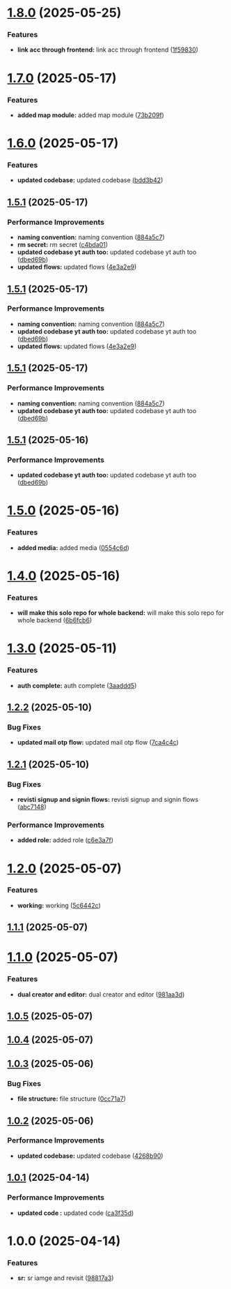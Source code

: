 # [1.8.0](https://github.com/leocodeio-spectral/spectral-um/compare/v1.7.0...v1.8.0) (2025-05-25)


### Features

* **link acc through frontend:** link acc through frontend ([1f59830](https://github.com/leocodeio-spectral/spectral-um/commit/1f59830018c911015f568d0cb75a77284285913b))

# [1.7.0](https://github.com/leocodeio-spectral/spectral-um/compare/v1.6.0...v1.7.0) (2025-05-17)


### Features

* **added map module:** added map module ([73b209f](https://github.com/leocodeio-spectral/spectral-um/commit/73b209f27a4dc6cebae3a0c8f396fb7c55024e13))

# [1.6.0](https://github.com/leocodeio-spectral/spectral-um/compare/v1.5.0...v1.6.0) (2025-05-17)


### Features

* **updated codebase:** updated codebase ([bdd3b42](https://github.com/leocodeio-spectral/spectral-um/commit/bdd3b42fcdfc25dd8b4c7aae0969bc54a7783a6d))

## [1.5.1](https://github.com/leocodeio-spectral/spectral-um/compare/v1.5.0...v1.5.1) (2025-05-17)


### Performance Improvements

* **naming convention:** naming convention ([884a5c7](https://github.com/leocodeio-spectral/spectral-um/commit/884a5c7b6ff6157324598ccaaa17481a1b11cfe0))
* **rm secret:** rm secret ([c4bda01](https://github.com/leocodeio-spectral/spectral-um/commit/c4bda0100582c392f0388025489e1ce31da3e3d5))
* **updated codebase yt auth too:** updated codebase yt auth too ([dbed69b](https://github.com/leocodeio-spectral/spectral-um/commit/dbed69b3422eab067ab8dd8ae1601780043dff8d))
* **updated flows:** updated flows ([4e3a2e9](https://github.com/leocodeio-spectral/spectral-um/commit/4e3a2e9ab960d4a7aa3eee726506283ee269cebb))

## [1.5.1](https://github.com/leocodeio-spectral/spectral-um/compare/v1.5.0...v1.5.1) (2025-05-17)


### Performance Improvements

* **naming convention:** naming convention ([884a5c7](https://github.com/leocodeio-spectral/spectral-um/commit/884a5c7b6ff6157324598ccaaa17481a1b11cfe0))
* **updated codebase yt auth too:** updated codebase yt auth too ([dbed69b](https://github.com/leocodeio-spectral/spectral-um/commit/dbed69b3422eab067ab8dd8ae1601780043dff8d))
* **updated flows:** updated flows ([4e3a2e9](https://github.com/leocodeio-spectral/spectral-um/commit/4e3a2e9ab960d4a7aa3eee726506283ee269cebb))

## [1.5.1](https://github.com/leocodeio-spectral/spectral-um/compare/v1.5.0...v1.5.1) (2025-05-17)


### Performance Improvements

* **naming convention:** naming convention ([884a5c7](https://github.com/leocodeio-spectral/spectral-um/commit/884a5c7b6ff6157324598ccaaa17481a1b11cfe0))
* **updated codebase yt auth too:** updated codebase yt auth too ([dbed69b](https://github.com/leocodeio-spectral/spectral-um/commit/dbed69b3422eab067ab8dd8ae1601780043dff8d))

## [1.5.1](https://github.com/leocodeio-spectral/spectral-um/compare/v1.5.0...v1.5.1) (2025-05-16)


### Performance Improvements

* **updated codebase yt auth too:** updated codebase yt auth too ([dbed69b](https://github.com/leocodeio-spectral/spectral-um/commit/dbed69b3422eab067ab8dd8ae1601780043dff8d))

# [1.5.0](https://github.com/leocodeio-spectral/spectral-um/compare/v1.4.0...v1.5.0) (2025-05-16)


### Features

* **added media:** added media ([0554c6d](https://github.com/leocodeio-spectral/spectral-um/commit/0554c6d06d9d6d957d045b5b08985fe7fdfa15e9))

# [1.4.0](https://github.com/leocodeio-spectral/spectral-um/compare/v1.3.0...v1.4.0) (2025-05-16)


### Features

* **will make this solo repo for whole backend:** will make this solo repo for whole backend ([6b6fcb6](https://github.com/leocodeio-spectral/spectral-um/commit/6b6fcb63df3ac1092be3c8db35dfa9dad2088f2c))

# [1.3.0](https://github.com/leocodeio-spectral/spectral-um/compare/v1.2.2...v1.3.0) (2025-05-11)


### Features

* **auth complete:** auth complete ([3aaddd5](https://github.com/leocodeio-spectral/spectral-um/commit/3aaddd534c579eeb6932786e6e2885ee22a53dcd))

## [1.2.2](https://github.com/leocodeio-spectral/spectral-um/compare/v1.2.1...v1.2.2) (2025-05-10)


### Bug Fixes

* **updated mail otp flow:** updated mail otp flow ([7ca4c4c](https://github.com/leocodeio-spectral/spectral-um/commit/7ca4c4c6984d95e826a7f7c5fdd12c58c13ae7c2))

## [1.2.1](https://github.com/leocodeio-spectral/spectral-um/compare/v1.2.0...v1.2.1) (2025-05-10)


### Bug Fixes

* **revisti signup and signin flows:** revisti signup and signin flows ([abc7148](https://github.com/leocodeio-spectral/spectral-um/commit/abc714879c23429fff601873e2aee3c41ab26edc))


### Performance Improvements

* **added role:** added role ([c6e3a7f](https://github.com/leocodeio-spectral/spectral-um/commit/c6e3a7fc4d22204bb22efdf9a8e48e732e24f081))

# [1.2.0](https://github.com/leocodeio-spectral/spectral-um/compare/v1.1.1...v1.2.0) (2025-05-07)


### Features

* **working:** working ([5c6442c](https://github.com/leocodeio-spectral/spectral-um/commit/5c6442c04e377b35f93b743c7b83007a66d3f6bc))

## [1.1.1](https://github.com/leocodeio-spectral/spectral-um/compare/v1.1.0...v1.1.1) (2025-05-07)

# [1.1.0](https://github.com/leocodeio-spectral/spectral-um/compare/v1.0.5...v1.1.0) (2025-05-07)


### Features

* **dual creator and editor:** dual creator and editor ([981aa3d](https://github.com/leocodeio-spectral/spectral-um/commit/981aa3db748907f5ff880ca0c4e991e4c1f7f6a1))

## [1.0.5](https://github.com/leocodeio-spectral/spectral-um/compare/v1.0.4...v1.0.5) (2025-05-07)

## [1.0.4](https://github.com/leocodeio-spectral/spectral-um/compare/v1.0.3...v1.0.4) (2025-05-07)

## [1.0.3](https://github.com/leocodeio-spectral/spectral-um/compare/v1.0.2...v1.0.3) (2025-05-06)


### Bug Fixes

* **file structure:** file structure ([0cc71a7](https://github.com/leocodeio-spectral/spectral-um/commit/0cc71a7f0a5aa62a4b07205e171b54b5e43abee4))

## [1.0.2](https://github.com/leocodeio-spectral/spectral-um/compare/v1.0.1...v1.0.2) (2025-05-06)


### Performance Improvements

* **updated codebase:** updated codebase ([4268b90](https://github.com/leocodeio-spectral/spectral-um/commit/4268b900d75b5dab8983c90e286eb1eabcdbfd00))

## [1.0.1](https://github.com/leocodeio-spectral/spectral-um/compare/v1.0.0...v1.0.1) (2025-04-14)


### Performance Improvements

* **updated code :** updated code ([ca3f35d](https://github.com/leocodeio-spectral/spectral-um/commit/ca3f35d49ec9c5cd039637516b7565ba27c72e48))

# 1.0.0 (2025-04-14)


### Features

* **sr:** sr iamge and revisit ([98817a3](https://github.com/leocodeio-spectral/spectral-um/commit/98817a3af9004605f2171bba8891ef2b540df5e2))
